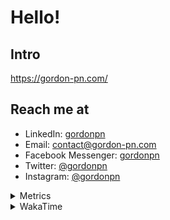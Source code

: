 # Hello!

## Intro

<https://gordon-pn.com/>

## Reach me at

- LinkedIn: [gordonpn](https://www.linkedin.com/in/gordonpn/)
- Email: [contact@gordon-pn.com](mailto:contact@gordon-pn.com)
- Facebook Messenger: [gordonpn](https://www.messenger.com/t/Gordonpn)
- Twitter: [@gordonpn](https://twitter.com/Gordonpn)
- Instagram: [@gordonpn](https://www.instagram.com/gordonpn/)

<details>
  <summary>Metrics</summary>

  <img align="center" src="https://github.com/gordonpn/gordonpn/blob/master/github-metrics.svg" alt="GitHub Metrics">

</details>

<details>
  <summary>WakaTime</summary>

  <!--START_SECTION:waka-->
📊 **This Week I Spent My Time On** 

```text
💬 Programming Languages: 
Other                    13 hrs 47 mins      █████████░░░░░░░░░░░░░░░░   37.63 % 
Java                     11 hrs 6 mins       ████████░░░░░░░░░░░░░░░░░   30.31 % 
Brazil Dependency Config 4 hrs 29 mins       ███░░░░░░░░░░░░░░░░░░░░░░   12.23 % 
XML                      4 hrs 11 mins       ███░░░░░░░░░░░░░░░░░░░░░░   11.44 % 
Markdown                 1 hr 7 mins         █░░░░░░░░░░░░░░░░░░░░░░░░   03.06 % 

🔥 Editors: 
Chrome                   20 hrs 21 mins      ██████████████░░░░░░░░░░░   55.52 % 
IntelliJ IDEA            6 hrs 45 mins       █████░░░░░░░░░░░░░░░░░░░░   18.41 % 
iTerm2                   4 hrs 58 mins       ███░░░░░░░░░░░░░░░░░░░░░░   13.56 % 
Slack                    2 hrs 18 mins       ██░░░░░░░░░░░░░░░░░░░░░░░   06.30 % 
VS Code                  38 mins             ░░░░░░░░░░░░░░░░░░░░░░░░░   01.77 % 
```


 Last Updated on 07/03/2025 16:26:55 UTC
<!--END_SECTION:waka-->
</details>
